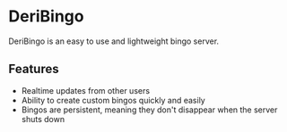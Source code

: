 # DeriBingo

DeriBingo is an easy to use and lightweight bingo server.

## Features
- Realtime updates from other users
- Ability to create custom bingos quickly and easily
- Bingos are persistent, meaning they don't disappear when the server shuts down
